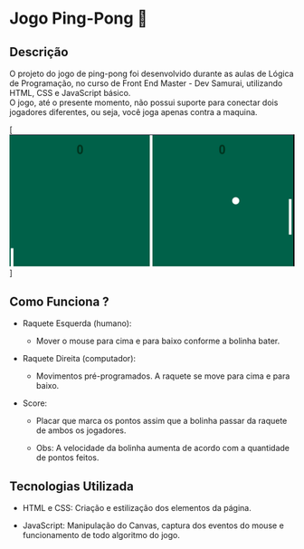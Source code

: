 # Jogo Ping-Pong 🏓

## Descrição
O projeto do jogo de ping-pong foi desenvolvido durante as aulas de Lógica de Programação, no curso de Front End Master - Dev Samurai, utilizando HTML, CSS e JavaScript básico.  
O jogo, até o presente momento, não possui suporte para conectar dois jogadores diferentes, ou seja, você joga apenas contra a maquina. 

[<img src="./Animação-Ping-Ping-Jogo.gif" alt="Gravação de tela do jogo ping pong">]

## Como Funciona ? 
- Raquete Esquerda (humano):
    * Mover o mouse para cima e para baixo conforme a bolinha bater.  

- Raquete Direita (computador): 
    * Movimentos pré-programados. A raquete se move para cima e para baixo.  

- Score:
    * Placar que marca os pontos assim que a bolinha passar da raquete de ambos os jogadores.

    * Obs: A velocidade da bolinha aumenta de acordo com a quantidade de pontos feitos. 


## Tecnologias Utilizada
- HTML e CSS: Criação e estilização dos elementos da página.

- JavaScript: Manipulação do Canvas, captura dos eventos do mouse e funcionamento de todo algoritmo do jogo.